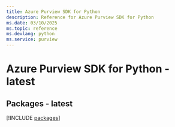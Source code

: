 ```yaml
---
title: Azure Purview SDK for Python
description: Reference for Azure Purview SDK for Python
ms.date: 03/10/2025
ms.topic: reference
ms.devlang: python
ms.service: purview
---
```

# Azure Purview SDK for Python - latest
## Packages - latest
[!INCLUDE [packages](purview-index.md)]